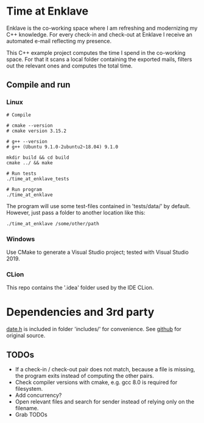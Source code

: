 # Time at Enklave

Enklave is the co-working space where I am refreshing and modernizing my C++ knowledge. For every check-in and check-out at Enklave I receive an automated e-mail reflecting my presence.

This C++ example project computes the time I spend in the co-working space. For that it scans a local folder containing the exported mails, filters out the relevant ones and computes the total time.

## Compile and run

### Linux
```
# Compile

# cmake --version
# cmake version 3.15.2

# g++ --version
# g++ (Ubuntu 9.1.0-2ubuntu2~18.04) 9.1.0

mkdir build && cd build
cmake ../ && make

# Run tests
./time_at_enklave_tests

# Run program
./time_at_enklave
```

The program will use some test-files contained in 'tests/data/' by default. However, just pass a folder to another location like this:

```
./time_at_enklave /some/other/path
```

### Windows
Use CMake to generate a Visual Studio project; tested with Visual Studio 2019.

### CLion

This repo contains the '.idea' folder used by the IDE CLion.

# Dependencies and 3rd party

[date.h](include/date.h) is included in folder 'includes/' for convenience. See [github](https://github.com/HowardHinnant/date) for original source.

## TODOs
* If a check-in / check-out pair does not match, because a file is missing, the program exits instead of computing the other pairs.
* Check compiler versions with cmake, e.g. gcc 8.0 is required for filesystem.
* Add concurrency?
* Open relevant files and search for sender instead of relying only on the filename.
* Grab TODOs
